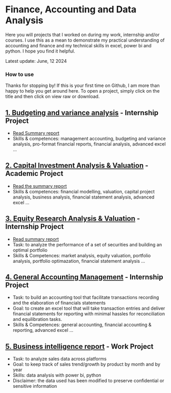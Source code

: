# Finance, Accounting and Data Analysis 
Here you will projects that I worked on during my work, internship and/or courses. I use this as a mean to demonstrate my practical understanding of accounting and finance and my technical skills in excel, power bi and python. I hope you find it helpful.

Latest update: June, 12 2024

### How to use
Thanks for stopping by! If this is your first time on Github, I am more than happy to help you get around here. To open a project, simply click on the title and then click on view raw or download.


## [1. Budgeting and variance analysis](https://github.com/eliediwa9/Financial-and-Data-Analysis/blob/4bd1030319769cd9bd183681e4bbab66dff704db/1.Maser%20budget%20and%20variance%20analysis.xlsx) - Internship Project
- [Read Summary report](https://github.com/eliediwa9/Financial-and-Data-Analysis/blob/c2e74bb4d30017331afb25def72f885312b670a7/1.Budgeting%20analysis.pdf) 
- Skills & competences: management accounting, budgeting and variance analysis, pro-format financial reports, financial analysis, advanced excel ...


## [2. Capital Investment Analysis & Valuation](https://github.com/eliediwa9/Financial-and-Data-Analysis/blob/bdca449423640c96ad723cc8cc36ceaada3d6ee7/2.Financial%20planning%20%26%20analysis.xlsx) - Academic Project
- [Read the summary report](https://github.com/eliediwa9/Financial-and-Data-Analysis/blob/3afadaded2d5214c63793955312d1d5d53c9481c/2.Capital%20Investment%20Analysis%20%26%20Valuation.pdf)
- Skills & competences: financial modelling, valuation, capital project analysis, business analysis, financial statement analysis, advanced excel ...

## [3. Equity Research Analysis & Valuation](https://github.com/eliediwa9/Financial-and-Data-Analysis/blob/b46cbe9c1d90c4dd95578065c4e538a383c70c2f/4.Equity%20Research%20Analysis.xlsx) - Internship Project
- [Read summary report](https://github.com/eliediwa9/Financial-and-Data-Analysis/blob/ef8bb9125c3d49aa586fa34b0205be2d9a2dfdc3/4.Equity%20Research%20Analysis.pdf)
- Task: to analyze the performance of a set of securities and building an optimal portfolio
- Skills & Competences: market analysis, equity valuation, portfolio analysis, portfolio optimazation, financial statement analysis ...

## [4. General Accounting Management](https://github.com/eliediwa9/Financial-and-Data-Analysis/blob/c72f2b9541b3972c7cd89851c6296d2e7220befb/4.%20General%20Accounting%20Tool.xlsm) - Internship Project
- Task: to build an accounting tool that facilitate transactions recording and the elaboration of financials statements
- Goal: to create an excel tool that will take transaction entries and deliver financial statements for reporting with minimal hassles for reconciliation and equilibration tasks.
- Skills & Competences: general accounting, financial accounting & reporting, advanced excel ...

## [5. Business intelligence report](https://github.com/eliediwa9/Financial-and-Data-Analysis/blob/ecee4693d0a954ae5cb6d2ff2e9febec7eb5e7be/5.Business%20Intelligence.pdf) - Work Project
- Task: to analyze sales data across platforms 
- Goal: to keep track of sales trend/growth by product by month and by year
- Skills: data analysis with power bi, python
- Disclaimer: the data used has been modified to preserve confidential or sensitive information
  
